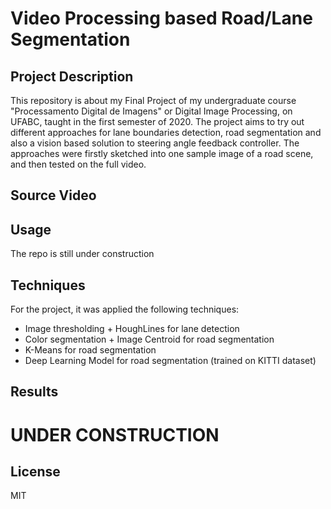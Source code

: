 #  Video Processing based Road/Lane Segmentation  

## Project Description

This repository is about my Final Project of my undergraduate course "Processamento Digital de Imagens" or Digital Image Processing, on UFABC, taught in the first semester of 2020. The project aims to try out different approaches for lane boundaries detection, road segmentation and also a vision based solution to steering angle feedback controller. The approaches were firstly sketched into one sample image of a road scene, and then tested on the full video.

## Source Video

## Usage

The repo is still under construction

## Techniques

For the project, it was applied the following techniques:

- Image thresholding + HoughLines for lane detection
- Color segmentation + Image Centroid for road segmentation
- K-Means for road segmentation 
- Deep Learning Model for road segmentation (trained on KITTI dataset)

## Results

# UNDER CONSTRUCTION

## License

MIT